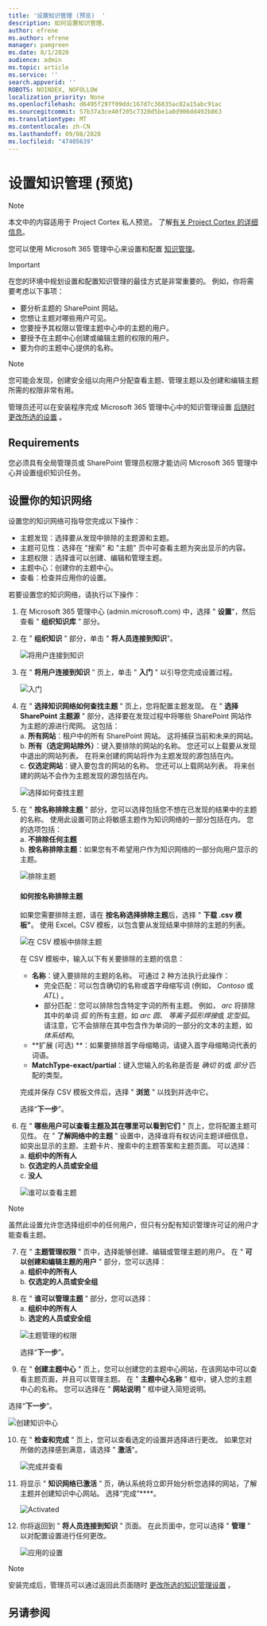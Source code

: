```yaml
---
title: '设置知识管理 (预览)  '
description: 如何设置知识管理。
author: efrene
ms.author: efrene
manager: pamgreen
ms.date: 8/1/2020
audience: admin
ms.topic: article
ms.service: ''
search.appverid: ''
ROBOTS: NOINDEX, NOFOLLOW
localization_priority: None
ms.openlocfilehash: d6495f297f09ddc167d7c36835ac82a15abc91ac
ms.sourcegitcommit: 57b37a3ce40f205c7320d5be1a0d906dd492b863
ms.translationtype: MT
ms.contentlocale: zh-CN
ms.lasthandoff: 09/08/2020
ms.locfileid: "47405639"
---
```

# <a name="set-up-knowledge-management-preview"></a>设置知识管理 (预览) 

> [!Note] 
> 本文中的内容适用于 Project Cortex 私人预览。 了解[有关 Project Cortex 的详细信息](https://aka.ms/projectcortex)。

您可以使用 Microsoft 365 管理中心来设置和配置 [知识管理](knowledge-management-overview.md)。 

> [!Important]
> 在您的环境中规划设置和配置知识管理的最佳方式是非常重要的。 例如，你将需要考虑以下事项：
- 要分析主题的 SharePoint 网站。
- 您想让主题对哪些用户可见。
- 您要授予其权限以管理主题中心中的主题的用户。
- 要授予在主题中心创建或编辑主题的权限的用户。
- 要为你的主题中心提供的名称。

> [!Note]
> 您可能会发现，创建安全组以向用户分配查看主题、管理主题以及创建和编辑主题所需的权限非常有用。

管理员还可以在安装程序完成 Microsoft 365 管理中心中的知识管理设置 [后随时更改所选的设置](manage-knowledge-network.md) 。

## <a name="requirements"></a>Requirements 
您必须具有全局管理员或 SharePoint 管理员权限才能访问 Microsoft 365 管理中心并设置组织知识任务。

## <a name="set-up-your-knowledge-network"></a>设置你的知识网络

设置您的知识网络可指导您完成以下操作：

- 主题发现：选择要从发现中排除的主题源和主题。
- 主题可见性：选择在 "搜索" 和 "主题" 页中可查看主题为突出显示的内容。
- 主题权限：选择谁可以创建、编辑和管理主题。
- 主题中心：创建你的主题中心。
- 查看：检查并应用你的设置。

若要设置您的知识网络，请执行以下操作：

1. 在 Microsoft 365 管理中心 (admin.microsoft.com) 中，选择 " **设置**"，然后查看 " **组织知识库** " 部分。
2. 在 " **组织知识** " 部分，单击 " **将人员连接到知识**"。<br/>

    ![将用户连接到知识](../media/content-understanding/admin-org-knowledge-options.png) </br>

3. 在 " **将用户连接到知识** " 页上，单击 " **入门** " 以引导您完成设置过程。<br/>

    ![入门](../media/content-understanding/k-get-started.png) </br>

4. 在 " **选择知识网络如何查找主题** " 页上，您将配置主题发现。 在 " **选择 SharePoint 主题源** " 部分，选择要在发现过程中将哪些 SharePoint 网站作为主题的源进行爬网。 这包括：</br>
    a. **所有网站**：租户中的所有 SharePoint 网站。 这将捕获当前和未来的网站。</br>
    b. **所有（选定网站除外）**：键入要排除的网站的名称。  您还可以上载要从发现中退出的网站列表。 在将来创建的网站将作为主题发现的源包括在内。 </br>
    c. **仅选定网站**：键入要包含的网站的名称。 您还可以上载网站列表。 将来创建的网站不会作为主题发现的源包括在内。 </br>

    ![选择如何查找主题](../media/content-understanding/ksetup1.png) </br>
   
5. 在 " **按名称排除主题** " 部分，您可以选择包括您不想在已发现的结果中的主题的名称。 使用此设置可防止将敏感主题作为知识网络的一部分包括在内。 您的选项包括：</br>
    a. **不排除任何主题** </br>
    b. **按名称排除主题**：如果您有不希望用户作为知识网络的一部分向用户显示的主题。</br>

    ![排除主题](../media/content-understanding/topics-excluded-by-name.png) </br>

    #### <a name="how-to-exclude-topics-by-name"></a>如何按名称排除主题    

    如果您需要排除主题，请在 **按名称选择排除主题**后，选择 " **下载 .csv 模板"**。 使用 Excel。CSV 模板，以包含要从发现结果中排除的主题的列表。

    ![在 CSV 模板中排除主题](../media/content-understanding/csv1.png) </br>

    在 CSV 模板中，输入以下有关要排除的主题的信息：

    - **名称**：键入要排除的主题的名称。 可通过 2 种方法执行此操作：</br>
        - 完全匹配：可以包含确切的名称或首字母缩写词 (例如， *Contoso* 或 *ATL*) 。</br>
        - 部分匹配：您可以排除包含特定字词的所有主题。  例如， *arc* 将排除其中的单词 *弧* 的所有主题，如 *arc 圆*、 *等离子弧形焊接*或 *定型弧*。请注意，它不会排除在其中包含作为单词的一部分的文本的主题，如 *体系结构*。</br>
    - **扩展 (可选) **：如果要排除首字母缩略词，请键入首字母缩略词代表的词语。</br>
    - **MatchType-exact/partial**：键入您输入的名称是否是 *确切* 的或 *部分* 匹配的类型。</br>

    完成并保存 CSV 模板文件后，选择 " **浏览** " 以找到并选中它。
    
    选择“**下一步**”。</br>

6. 在 " **哪些用户可以查看主题及其在哪里可以看到它们** " 页上，您将配置主题可见性。 在 " **了解网络中的主题** " 设置中，选择谁将有权访问主题详细信息，如突出显示的主题、主题卡片、搜索中的主题答案和主题页面。 可以选择：</br>
    a. **组织中的所有人**</br>
    b. **仅选定的人员或安全组**</br>
    c. **没人**</br>

    ![谁可以查看主题](../media/content-understanding/ksetup2.png) </br> 

 > [!Note] 
 > 虽然此设置允许您选择组织中的任何用户，但只有分配有知识管理许可证的用户才能查看主题。 

7. 在 " **主题管理权限** " 页中，选择能够创建、编辑或管理主题的用户。 在 " **可以创建和编辑主题的用户** " 部分，您可以选择：</br>
    a. **组织中的所有人**</br>
    b. **仅选定的人员或安全组**</br>
8. 在 " **谁可以管理主题** " 部分，您可以选择：</br>
    a. **组织中的所有人**</br>
    b. **选定的人员或安全组**</br>

    ![主题管理的权限](../media/content-understanding/ksetup3.png) </br>

    选择“**下一步**”。</br>
9. 在 " **创建主题中心** " 页上，您可以创建您的主题中心网站，在该网站中可以查看主题页面，并且可以管理主题。  在 " **主题中心名称** " 框中，键入您的主题中心的名称。 您可以选择在 " **网站说明** " 框中键入简短说明。 </br>

选择“**下一步**”。</br>

   ![创建知识中心](../media/content-understanding/ksetup4.png) </br> 

10. 在 " **检查和完成** " 页上，您可以查看选定的设置并选择进行更改。 如果您对所做的选择感到满意，请选择 " **激活**"。

    ![完成并查看](../media/content-understanding/ksetup5.png) </br> 

11. 将显示 " **知识网络已激活** " 页，确认系统将立即开始分析您选择的网站，了解主题并创建知识中心网站。 选择“完成”****。</br>

    ![Activated](../media/content-understanding/ksetup6.png) </br> 

12. 你将返回到 " **将人员连接到知识** " 页面。 在此页面中，您可以选择 " **管理** " 以对配置设置进行任何更改。 

    ![应用的设置](../media/content-understanding/ksetup7.png) </br>   

> [!Note]
> 安装完成后，管理员可以通过返回此页面随时 [更改所选的知识管理设置](manage-knowledge-network.md) 。


## <a name="see-also"></a>另请参阅



  






